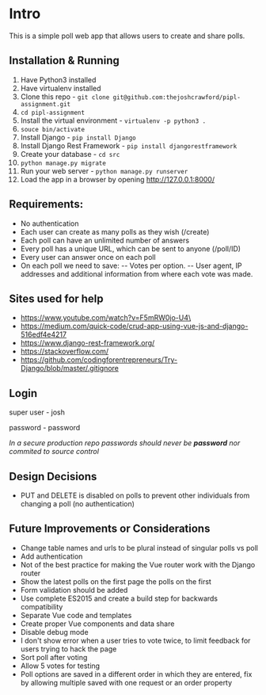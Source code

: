 # Intro

This is a simple poll web app that allows users to create and share polls.

## Installation & Running
1. Have Python3 installed
1. Have virtualenv installed
1. Clone this repo - `git clone git@github.com:thejoshcrawford/pipl-assignment.git`
1. `cd pipl-assignment`
1. Install the virtual environment - `virtualenv -p python3 .`
1. `souce bin/activate`
1. Install Django - `pip install Django`
1. Install Django Rest Framework - `pip install djangorestframework`
1. Create your database - `cd src`
1. `python manage.py migrate`
1. Run your web server - `python manage.py runserver`
1. Load the app in a browser by opening http://127.0.0.1:8000/

## Requirements:
- No authentication
- Each user can create as many polls as they wish (/create)
- Each poll can have an unlimited number of answers
- Every poll has a unique URL, which can be sent to anyone (/poll/ID)
- Every user can answer once on each poll
- On each poll we need to save:
-- Votes per option.
-- User agent, IP addresses and additional information from where each vote was
made.

## Sites used for help
- https://www.youtube.com/watch?v=F5mRW0jo-U4\
- https://medium.com/quick-code/crud-app-using-vue-js-and-django-516edf4e4217   
- https://www.django-rest-framework.org/
- https://stackoverflow.com/        
- https://github.com/codingforentrepreneurs/Try-Django/blob/master/.gitignore

## Login
super user - josh

password - password

*In a secure production repo passwords should never be **password** nor commited to source control*

## Design Decisions
- PUT and DELETE is disabled on polls to prevent other individuals from changing a poll (no authentication) 

## Future Improvements or Considerations
- Change table names and urls to be plural instead of singular polls vs poll
- Add authentication
- Not of the best practice for making the Vue router work with the Django router
- Show the latest polls on the first page the polls on the first
- Form validation should be added
- Use complete ES2015 and create a build step for backwards compatibility
- Separate Vue code and templates
- Create proper Vue components and data share
- Disable debug mode
- I don't show error when a user tries to vote twice, to limit feedback for users trying to hack the page
- Sort poll after voting
- Allow 5 votes for testing
- Poll options are saved in a different order in which they are entered, fix by allowing multiple saved with one request or an order property